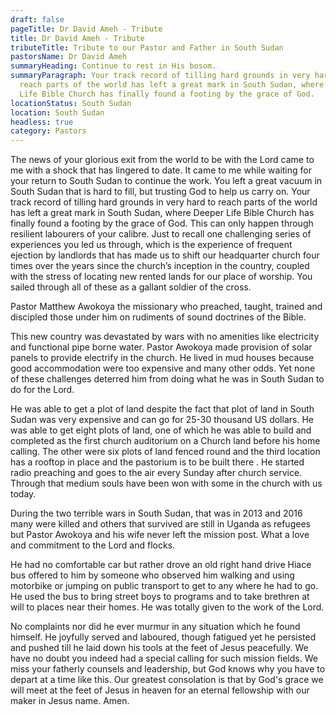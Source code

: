 ```yaml
---
draft: false
pageTitle: Dr David Ameh - Tribute
title: Dr David Ameh - Tribute
tributeTitle: Tribute to our Pastor and Father in South Sudan
pastorsName: Dr David Ameh
summaryHeading: Continue to rest in His bosom.
summaryParagraph: Your track record of tilling hard grounds in very hard to
  reach parts of the world has left a great mark in South Sudan, where Deeper
  Life Bible Church has finally found a footing by the grace of God.
locationStatus: South Sudan
location: South Sudan
headless: true
category: Pastors
---
```

The news of your glorious exit from the world to be with the Lord came to me with a shock that has lingered to date. It came to me while waiting for your return to South Sudan to continue the work. You left a great vacuum in South Sudan that is hard to fill, but trusting God to help us carry on. Your track record of tilling hard grounds in very hard to reach parts of the world has left a great mark in South Sudan, where Deeper Life Bible Church has finally found a footing by the grace of God. This can only happen through resilient labourers of your calibre. Just to recall one challenging series of experiences  you led us through, which is the experience of frequent ejection by landlords that has made us to shift our headquarter church four times over the years since the church’s inception in the country, coupled with the stress of locating new rented lands for our place of worship. You sailed through all of these as a gallant soldier of the cross.

Pastor Matthew Awokoya the missionary who preached, taught, trained and discipled those under him on rudiments of sound doctrines of the Bible.

This new country was devastated by wars with no amenities like electricity and functional pipe borne water. Pastor Awokoya made provision of solar panels to provide electrify in the church. He lived in mud houses because good accommodation were too expensive and many other odds. Yet none of these challenges deterred him from doing what he was in South Sudan to do for the Lord.

He was able to get a plot of land despite the fact that plot of land in South Sudan was very expensive and can go for 25-30 thousand US dollars. He was able to get eight plots of land, one of which he was able to build and completed as the first church auditorium on a Church land before his home calling.  The other were six plots of land fenced  round and the third location has a rooftop in place and the pastorium is to be built there .
He started radio preaching and goes to the air every Sunday after church service. Through that medium souls have been won with some in the church with us today.

During the two terrible wars in South Sudan, that was in 2013 and 2016 many were killed and others that survived are still in Uganda as refugees but Pastor Awokoya and his wife never left the mission post.  What a love and commitment to the Lord and flocks.

He had no comfortable car but rather drove an old right hand drive Hiace  bus offered to him by someone who observed him walking and using motorbike or jumping on public transport to get to any where he had to go.
He used the bus to bring street boys to programs and to take brethren at will to places near their homes.  He was totally given to the work of the Lord.

No complaints nor did he ever murmur in any situation which he found himself.
He joyfully served and laboured, though fatigued yet he persisted and pushed till he laid down his tools at the feet of Jesus peacefully. We have no doubt you indeed had a special calling for such mission fields. We miss your fatherly counsels and leadership, but God knows why you have to depart at a time like this. Our greatest consolation is that by God's grace we will meet at the feet of Jesus in heaven for an eternal fellowship with our maker in Jesus name. Amen.
